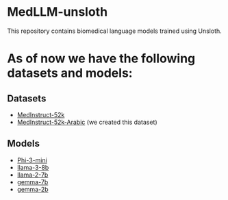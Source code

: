 # MedLLM-unsloth

This repository contains biomedical language models trained using Unsloth.

# As of now we have the following datasets and models:
## Datasets
- [MedInstruct-52k](https://github.com/XZhang97666/AlpaCare/tree/master/data)
- [MedInstruct-52k-Arabic](https://huggingface.co/datasets/adlbh/medinstruct-52k-arabic) (we created this dataset)

## Models

- [Phi-3-mini](https://github.com/BahajAdil/MedLLM-unsloth/blob/main/Unsloth_biomedical_1_MedInstruct_52k%20_Phi_3_mini.ipynb)
- [llama-3-8b](https://github.com/BahajAdil/MedLLM-unsloth/blob/main/Unsloth_biomedical_2_MedInstruct_52k%20_llama_3_8b.ipynb)
- [llama-2-7b](https://github.com/BahajAdil/MedLLM-unsloth/blob/main/Unsloth_biomedical_3_MedInstruct_52k%20_llama_2_7b.ipynb)
- [gemma-7b](https://github.com/BahajAdil/MedLLM-unsloth/blob/main/Unsloth_biomedical_4_MedInstruct_52k%20_gemma_7b.ipynb)
- [gemma-2b](https://github.com/BahajAdil/MedLLM-unsloth/blob/main/Unsloth_biomedical_5_MedInstruct_52k%20_gemma_2b.ipynb)
